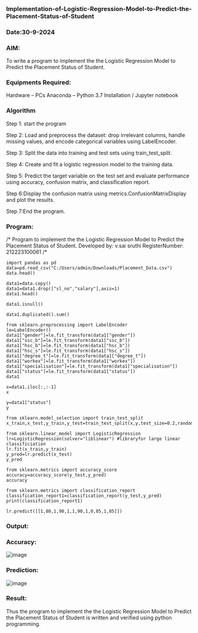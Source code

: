 ### Implementation-of-Logistic-Regression-Model-to-Predict-the-Placement-Status-of-Student
### Date:30-9-2024
### AIM:
To write a program to implement the the Logistic Regression Model to Predict the Placement Status of Student.

### Equipments Required:
Hardware – PCs
Anaconda – Python 3.7 Installation / Jupyter notebook

### Algorithm
Step 1: start the program

Step 2: Load and preprocess the dataset: drop irrelevant columns, handle missing values, and encode categorical variables using LabelEncoder.

Step 3: Split the data into training and test sets using train_test_split.

Step 4: Create and fit a logistic regression model to the training data.

Step 5: Predict the target variable on the test set and evaluate performance using accuracy, confusion matrix, and classification report.

Step 6:Display the confusion matrix using metrics.ConfusionMatrixDisplay and plot the results.

Step 7:End the program.

### Program:
/*
Program to implement the the Logistic Regression Model to Predict the Placement Status of Student.
Developed by: v.sai sruthi
RegisterNumber: 212223100061
/*
```
import pandas as pd
data=pd.read_csv("C:/Users/admin/Downloads/Placement_Data.csv")
data.head()

data1=data.copy()
data1=data1.drop(["sl_no","salary"],axis=1)
data1.head()

data1.isnull()

data1.duplicated().sum()

from sklearn.preprocessing import LabelEncoder
le=LabelEncoder()
data1["gender"]=le.fit_transform(data1["gender"])
data1["ssc_b"]=le.fit_transform(data1["ssc_b"])
data1["hsc_b"]=le.fit_transform(data1["hsc_b"])
data1["hsc_s"]=le.fit_transform(data1["hsc_s"])
data1["degree_t"]=le.fit_transform(data1["degree_t"])
data1["workex"]=le.fit_transform(data1["workex"])
data1["specialisation"]=le.fit_transform(data1["specialisation"])
data1["status"]=le.fit_transform(data1["status"])
data1

x=data1.iloc[:,:-1]
x

y=data1["status"]
y

from sklearn.model_selection import train_test_split
x_train,x_test,y_train,y_test=train_test_split(x,y,test_size=0.2,random_state=0)

from sklearn.linear_model import LogisticRegression
lr=LogisticRegression(solver="liblinear") #libraryfor large linear classificiation
lr.fit(x_train,y_train)
y_pred=lr.predict(x_test)
y_pred

from sklearn.metrics import accuracy_score
accuracy=accuracy_score(y_test,y_pred)
accuracy

from sklearn.metrics import classification_report
classification_report1=classification_report(y_test,y_pred)
print(classification_report1)

lr.predict([[1,80,1,90,1,1,90,1,0,85,1,85]])

```
### Output:
### Accuracy:
![image](https://github.com/user-attachments/assets/58ed4fe6-2017-402a-bd12-34b89bb030cd)

### Prediction:

![image](https://github.com/user-attachments/assets/d1ddf2a2-b5f0-4f93-bf60-59e5c43ba0c8)


### Result:
Thus the program to implement the the Logistic Regression Model to Predict the Placement Status of Student is written and verified using python programming.
